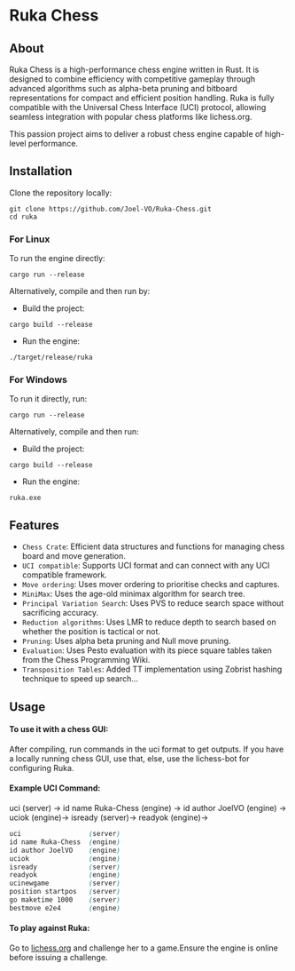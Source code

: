 # Ruka Chess

## About

Ruka Chess is a high-performance chess engine written in Rust. It is designed to combine efficiency with competitive gameplay through advanced algorithms such as alpha-beta pruning and bitboard representations for compact and efficient position handling. Ruka is fully compatible with the Universal Chess Interface (UCI) protocol, allowing seamless integration with popular chess platforms like lichess.org.

This passion project aims to deliver a robust chess engine capable of high-level performance.

## Installation

Clone the repository locally:

```shell
git clone https://github.com/Joel-VO/Ruka-Chess.git
cd ruka
```
### For Linux 

To run the engine directly:
```shell
cargo run --release
```
Alternatively, compile and then run by:

* Build the project:

```shell
cargo build --release
```

* Run the engine:
```shell
./target/release/ruka
```
### For Windows ###

To run it directly, run:
```shell
cargo run --release
```
Alternatively, compile and then run:

* Build the project:
```shell
cargo build --release
```

* Run the engine:
```shell
ruka.exe
```
## Features ##
* `Chess Crate`: Efficient data structures and functions for managing chess board and move generation.
* `UCI compatible`: Supports UCI format and can connect with any UCI compatible framework.
* `Move ordering`: Uses mover ordering to prioritise checks and captures.
* `MiniMax`: Uses the age-old minimax algorithm for search tree.
* `Principal Variation Search`: Uses PVS to reduce search space without sacrificing accuracy.
* `Reduction algorithms`: Uses LMR to reduce depth to search based on whether the position is tactical or not.
* `Pruning`: Uses alpha beta pruning and Null move pruning.
* `Evaluation`: Uses Pesto evaluation with its piece square tables taken from the Chess Programming Wiki. 
* `Transposition Tables`: Added TT implementation using Zobrist hashing technique to speed up search...

## Usage ##
#### To use it with a chess GUI:

After compiling, run commands in the uci format to get outputs. If you have a locally running chess GUI, use that, else, use the lichess-bot for configuring Ruka.

#### Example UCI Command: ####
uci (server) -> id name Ruka-Chess (engine) -> id author JoelVO (engine) -> uciok (engine)-> isready (server)-> readyok (engine)-> 
```scss
uci                 (server)
id name Ruka-Chess  (engine)
id author JoelVO    (engine)
uciok               (engine)
isready             (server)
readyok             (engine)
ucinewgame          (server)
position startpos   (server)
go maketime 1000    (server)
bestmove e2e4       (engine)
```

#### To play against Ruka:
Go to [lichess.org](#https://lichess.org/@/Ruka-Chess) and challenge her to a game.Ensure the engine is online before issuing a challenge.

